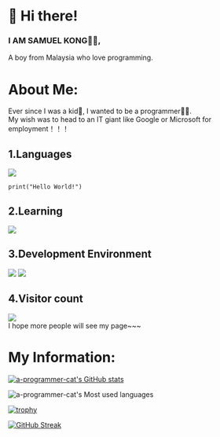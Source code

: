 # 👋 Hi there! 
### I AM SAMUEL KONG👨‍💻,  
 A boy from Malaysia who love programming.
# About Me:
Ever since I was a kid👦, I wanted to be a programmer👨‍💻.   
My wish was to head to an IT giant like Google or Microsoft for employment！！！

## 1.Languages
<span > <img src="https://img.shields.io/badge/python-3670A0?logo=python&logoColor=ffdd54" /> <span >
~~~
print("Hello World!")
~~~

## 2.Learning
<span > <img src="https://img.shields.io/badge/C%2B%2B-00599C?logo=cplusplus&logoColor=fff" /> <span >

## 3.Development Environment
<span > <img src="https://img.shields.io/badge/Visual Studio Code-blue" /> <span >
<span > <img src="https://img.shields.io/badge/Windows 10-white" /> <span >

## 4.Visitor count  
![](https://profile-counter.glitch.me/a-programmer-cat/count.svg)  
I hope more people will see my page~~~

# My Information:  
[![a-programmer-cat's GitHub stats](https://github-readme-stats.vercel.app/api?username=a-programmer-cat)](https://github.com/anuraghazra/github-readme-stats)

![a-programmer-cat's Most used languages](https://github-readme-stats.vercel.app/api/top-langs/?username=a-programmer-cat&layout=compact&hide_border=true&langs_count=10)

[![trophy](https://github-profile-trophy.vercel.app/?username=a-programmer-cat)](https://github.com/ryo-ma/github-profile-trophy)

[![GitHub Streak](https://github-readme-streak-stats.herokuapp.com/?user=a-programmer-cat)](https://git.io/streak-stats)
